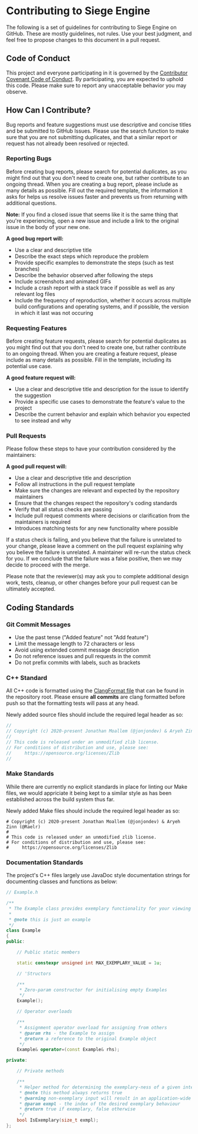# Contributing to Siege Engine

The following is a set of guidelines for contributing to Siege Engine on GitHub. These are mostly guidelines, not rules. Use your best judgment, and feel free to propose changes to this document in a pull request.

## Code of Conduct

This project and everyone participating in it is governed by the [Contributor Covenant Code of Conduct](CODE_OF_CONDUCT.md). By participating, you are expected to uphold this code. Please make sure to report any unacceptable behavior you may observe.

## How Can I Contribute?

Bug reports and feature suggestions must use descriptive and concise titles and be submitted to GitHub Issues. Please use the search function to make sure that you are not submitting duplicates, and that a similar report or request has not already been resolved or rejected.

### Reporting Bugs

Before creating bug reports, please search for potential duplicates, as you might find out that you don't need to create one, but rather contribute to an ongoing thread. When you are creating a bug report, please include as many details as possible. Fill out the required template, the information it asks for helps us resolve issues faster and prevents us from returning with additional questions.

**Note:** If you find a closed issue that seems like it is the same thing that you're experiencing, open a new issue and include a link to the original issue in the body of your new one.

**A good bug report will:**
- Use a clear and descriptive title
- Describe the exact steps which reproduce the problem
- Provide specific examples to demonstrate the steps (such as test branches)
- Describe the behavior observed after following the steps
- Include screenshots and animated GIFs
- Include a crash report with a stack trace if possible as well as any relevant log files
- Include the frequency of reproduction, whether it occurs across multiple build configurations and operating systems, and if possible, the version in which it last was not occuring

### Requesting Features

Before creating feature requests, please search for potential duplicates as you might find out that you don't need to create one, but rather contribute to an ongoing thread. When you are creating a feature request, please include as many details as possible. Fill in the template, including its potential use case.

**A good feature request will:**
- Use a clear and descriptive title and description for the issue to identify the suggestion
- Provide a specific use cases to demonstrate the feature's value to the project
- Describe the current behavior and explain which behavior you expected to see instead and why

### Pull Requests

Please follow these steps to have your contribution considered by the maintainers:

**A good pull request will:**
- Use a clear and descriptive title and description
- Follow all instructions in the pull request template
- Make sure the changes are relevant and expected by the repository maintainers
- Ensure that the changes respect the repository's coding standards
- Verify that all status checks are passing
- Include pull request comments where decisions or clarification from the maintainers is required
- Introduces matching tests for any new functionality where possible

If a status check is failing, and you believe that the failure is unrelated to your change, please leave a comment on the pull request explaining why you believe the failure is unrelated. A maintainer will re-run the status check for you. If we conclude that the failure was a false positive, then we may decide to proceed with the merge.

Please note that the reviewer(s) may ask you to complete additional design work, tests, cleanup, or other changes before your pull request can be ultimately accepted.

## Coding Standards

### Git Commit Messages

- Use the past tense ("Added feature" not "Add feature")
- Limit the message length to 72 characters or less
- Avoid using extended commit message description
- Do not reference issues and pull requests in the commit
- Do not prefix commits with labels, such as brackets

### C++ Standard

All C++ code is formatted using the [ClangFormat file](.clang-format) that can be found in the repository root. Please ensure **all commits** are clang formatted before push so that the formatting tests will pass at any head.

Newly added source files should include the required legal header as so:

```cpp
//
// Copyright (c) 2020-present Jonathan Moallem (@jonjondev) & Aryeh Zinn (@Raelr)
//
// This code is released under an unmodified zlib license.
// For conditions of distribution and use, please see:
//     https://opensource.org/licenses/Zlib
//
```

### Make Standards

While there are currently no explicit standards in place for linting our Make files, we would appriciate it being kept to a similar style as has been established across the build system thus far.

Newly added Make files should include the required legal header as so:

```make
# Copyright (c) 2020-present Jonathan Moallem (@jonjondev) & Aryeh Zinn (@Raelr)
#
# This code is released under an unmodified zlib license.
# For conditions of distribution and use, please see:
#     https://opensource.org/licenses/Zlib
```

### Documentation Standards

The project's C++ files largely use JavaDoc style documentation strings for documenting classes and functions as below:

```cpp
// Example.h

/**
 * The Example class provides exemplary functionality for your viewing pleasure.
 *
 * @note this is just an example
 */
class Example
{
public:

    // Public static members

    static constexpr unsigned int MAX_EXEMPLARY_VALUE = 1u;

    // 'Structors

    /**
     * Zero-param constructor for initialising empty Examples
     */
    Example();

    // Operator overloads

    /**
     * Assignment operator overload for assigning from others
     * @param rhs - the Example to assign
     * @return a reference to the original Example object
     */
    Example& operator=(const Example& rhs);

private:

    // Private methods

    /**
     * Helper method for determining the exemplary-ness of a given integer value
     * @note this method always returns true
     * @warning non-exemplary input will result in an application-wide crash
     * @param exmpl - the index of the desired exemplary behaviour
     * @return true if exemplary, false otherwise
     */
    bool IsExemplary(size_t exmpl);
};
```
